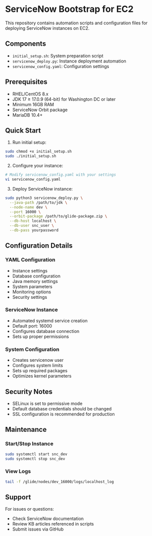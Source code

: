 # ServiceNow Bootstrap for EC2

This repository contains automation scripts and configuration files for deploying ServiceNow instances on EC2.

## Components

- `initial_setup.sh`: System preparation script
- `servicenow_deploy.py`: Instance deployment automation
- `servicenow_config.yaml`: Configuration settings

## Prerequisites

- RHEL/CentOS 8.x
- JDK 17 ≥ 17.0.9 (64-bit) for Washington DC or later
- Minimum 16GB RAM
- ServiceNow Orbit package
- MariaDB 10.4+

## Quick Start

1. Run initial setup:
```bash
sudo chmod +x initial_setup.sh
sudo ./initial_setup.sh
```

2. Configure your instance:
```bash
# Modify servicenow_config.yaml with your settings
vi servicenow_config.yaml
```

3. Deploy ServiceNow instance:
```bash
sudo python3 servicenow_deploy.py \
  --java-path /path/to/jdk \
  --node-name dev \
  --port 16000 \
  --orbit-package /path/to/glide-package.zip \
  --db-host localhost \
  --db-user snc_user \
  --db-pass yourpassword
```

## Configuration Details

### YAML Configuration
- Instance settings
- Database configuration
- Java memory settings
- System parameters
- Monitoring options
- Security settings

### ServiceNow Instance
- Automated systemd service creation
- Default port: 16000
- Configures database connection
- Sets up proper permissions

### System Configuration
- Creates servicenow user
- Configures system limits
- Sets up required packages
- Optimizes kernel parameters

## Security Notes

- SELinux is set to permissive mode
- Default database credentials should be changed
- SSL configuration is recommended for production

## Maintenance

### Start/Stop Instance
```bash
sudo systemctl start snc_dev
sudo systemctl stop snc_dev
```

### View Logs
```bash
tail -f /glide/nodes/dev_16000/logs/localhost_log
```

## Support

For issues or questions:
- Check ServiceNow documentation
- Review KB articles referenced in scripts
- Submit issues via GitHub

